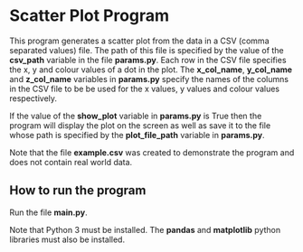 # Scatter Plot Program

This program generates a scatter plot from the data in a CSV (comma separated values) file. The path of this file is specified by the value of the **csv_path** variable in the file **params.py**. Each row in the CSV file specifies the x, y and colour values of a dot in the plot. The **x_col_name**, **y_col_name** and **z_col_name** variables in **params.py** specify the names of the columns in the CSV file to be be used for the x values, y values and colour values respectively.

If the value of the **show_plot** variable in **params.py** is True then the program will display the plot on the screen as well as save it to the file whose path is specified by the **plot_file_path** variable in **params.py**.

Note that the file **example.csv** was created to demonstrate the program and does not contain real world data.

## How to run the program

Run the file **main.py**. 

Note that Python 3 must be installed. The **pandas** and **matplotlib** python libraries must also be installed.


    

